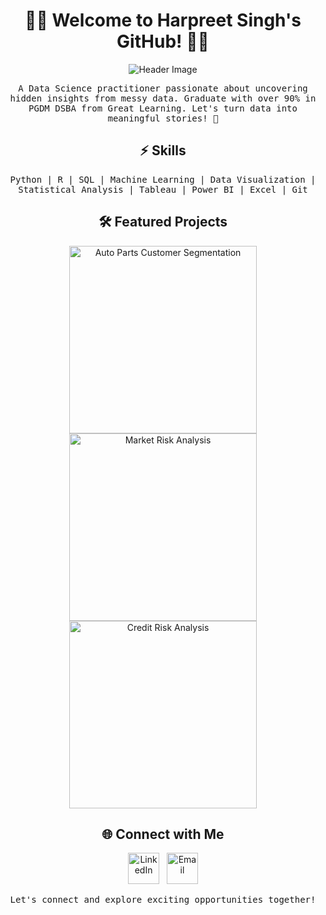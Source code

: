 <!-- Header Section -->
<h1 align="center">👨‍💻 Welcome to Harpreet Singh's GitHub! 👨‍💻</h1>

<p align="center">
  <img src="https://example.com/header_image.png" alt="Header Image">
</p>

<!-- Introduction Section -->
<p align="center">
  <samp>
    A Data Science practitioner passionate about uncovering hidden insights from messy data. Graduate with over 90% in PGDM DSBA from Great Learning. Let's turn data into meaningful stories! 🚀
  </samp>
</p>

<!-- Skills Section -->
<h2 align="center">⚡️ Skills</h2>
<p align="center">
  <samp>
    Python | R | SQL | Machine Learning | Data Visualization | Statistical Analysis | Tableau | Power BI | Excel | Git
  </samp>
</p>

<!-- Projects Section -->
<h2 align="center">🛠️ Featured Projects</h2>

<p align="center">
  <a href="link_to_auto_parts_project"><img src="https://example.com/auto_parts_image.png" width="300" alt="Auto Parts Customer Segmentation"></a>
  <a href="link_to_market_risk_project"><img src="https://example.com/market_risk_image.png" width="300" alt="Market Risk Analysis"></a>
  <a href="link_to_credit_risk_project"><img src="https://example.com/credit_risk_image.png" width="300" alt="Credit Risk Analysis"></a>
</p>

<!-- Contact Section -->
<h2 align="center">🌐 Connect with Me</h2>

<p align="center">
  <a href="https://www.linkedin.com/in/singhharpreet0194/"><img src="https://example.com/linkedin_icon.png" width="50" alt="LinkedIn"></a>&nbsp;&nbsp;
  <a href="mailto:singhharpreet0194@gmail.com"><img src="https://example.com/email_icon.png" width="50" alt="Email"></a>
</p>

<!-- Footer Section -->
<p align="center">
  <samp>
    Let's connect and explore exciting opportunities together!
  </samp>
</p>
